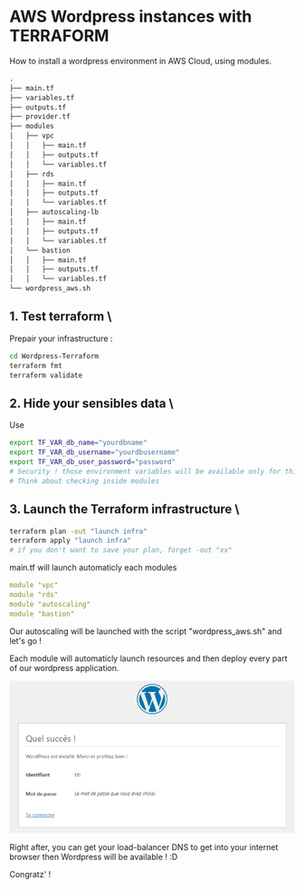 # AWS Wordpress instances with TERRAFORM

How to install a wordpress environment in AWS Cloud, using modules.
 
```txt
.
├── main.tf
├── variables.tf
├── outputs.tf
├── provider.tf
├── modules
│   ├── vpc
│   │   ├── main.tf
│   │   ├── outputs.tf
│   │   └── variables.tf
│   ├── rds
│   │   ├── main.tf
│   │   ├── outputs.tf
│   │   └── variables.tf
│   ├── autoscaling-lb
│   │   ├── main.tf
│   │   ├── outputs.tf
│   │   └── variables.tf
│   └── bastion
│   │   ├── main.tf
│   │   ├── outputs.tf
│   │   └── variables.tf
└── wordpress_aws.sh
```

## 1. Test terraform \

Prepair your infrastructure :
```bash
cd Wordpress-Terraform
terraform fmt
terraform validate
```

## 2. Hide your sensibles data \

Use 
```bash
export TF_VAR_db_name="yourdbname"
export TF_VAR_db_username="yourdbusername"
export TF_VAR_db_user_password="password"
# Security ! those environment variables will be available only for this session.
# Think about checking inside modules
```

## 3. Launch the Terraform infrastructure \

```bash
terraform plan -out "launch infra"
terraform apply "launch infra"
# if you don't want to save your plan, forget -out "xx"
```
main.tf will launch automaticly each modules
```yml
module "vpc"
module "rds"
module "autoscaling" 
module "bastion" 
```

Our autoscaling will be launched with the script "wordpress_aws.sh" and let's go !

Each module will automaticly launch resources and then deploy every part of our wordpress application.

![imagewp](https://raw.githubusercontent.com/Sanourith/Wordpress-Terraform/main/img/wordpress-succes.png)

Right after, you can get your load-balancer DNS to get into your internet browser then Wordpress will be available ! :D

Congratz' !


